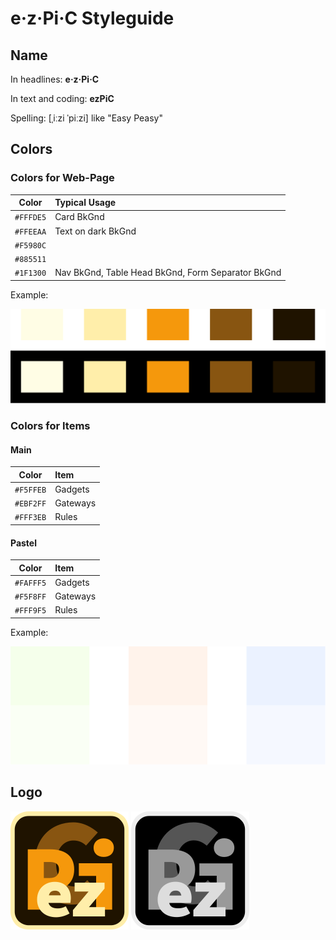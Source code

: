 # e&middot;z&middot;Pi&middot;C Styleguide

## Name

In headlines: __e&middot;z&middot;Pi&middot;C__

In text and coding: __ezPiC__

Spelling: [&#716;i&#720;zi &#712;pi&#720;zi] like "Easy Peasy"

## Colors

### Colors for Web-Page

|Color|Typical Usage|
|-|:---|
|`#FFFDE5`|Card BkGnd
|`#FFEEAA`|Text on dark BkGnd
|`#F5980C`|
|`#885511`|
|`#1F1300`|Nav BkGnd, Table Head BkGnd, Form Separator BkGnd 

Example: 

![Logo](Colors.svg)

### Colors for Items

#### Main 

|Color|Item|
|-|:---|
|`#F5FFEB`|Gadgets
|`#EBF2FF`|Gateways
|`#FFF3EB`|Rules

#### Pastel

|Color|Item|
|-|:---|
|`#FAFFF5`|Gadgets
|`#F5F8FF`|Gateways
|`#FFF9F5`|Rules

Example: 

![ColI](ColorsItems.svg)

## Logo

![Logo](../ezPiC.svg) ![Logo bw](../ezPiCbw.svg)
